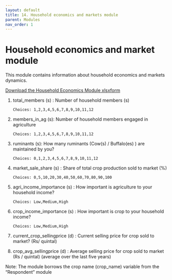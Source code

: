 ```yaml
---
layout: default
title: 14. Household economics and markets module
parent: Modules
nav_order: 1
---
```


# Household economics and market module

This module contains information about household economics and markets dynamics.

[Download the Household Economics Module xlsxform](Modules/df_household_econ.xlsx)



1.  total_members (s) : Number of household members (s) 

        Choices: 1,2,3,4,5,6,7,8,9,10,11,12

2.  members_in_ag (s): Number of household members engaged in agriculture       

        Choices: 1,2,3,4,5,6,7,8,9,10,11,12

3.  ruminants (s): How many ruminants (Cow(s) / Buffalo(es) ) are maintained by you?    

        Choices: 0,1,2,3,4,5,6,7,8,9,10,11,12

4.  market_sale_share (s) : Share of total  crop production sold to market (%)  

        Choices: 0,5,10,20,30,40,50,60,70,80,90,100

5.  agri_income_importance (s) : How important is agriculture to your household income? 

        Choices: Low,Medium,High

6.  crop_income_importance (s) : How important is  crop to your household income?   

        Choices: Low,Medium,High

7.  current_crop_sellingprice (d) : Current selling price for  crop sold to market? (Rs/ quintal)   

8.  crop_avg_sellingprice (d) : Average selling price for  crop sold to market (Rs / quintal) (average over the last five years)    

<div class = 'alert'>Note: The module  borrows the crop name (crop_name) variable from the “Respondent” module 
</div>
